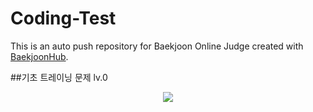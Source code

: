 # Coding-Test
This is an auto push repository for Baekjoon Online Judge created with [BaekjoonHub](https://github.com/BaekjoonHub/BaekjoonHub).

##기초 트레이닝 문제 lv.0
<p align="center">
  <img src="[이미지URL](https://github.com/Yim-HaEun/Coding-Test/assets/49932613/d620367d-f40a-46ab-9949-6d030b5ede3b)">
</p>

